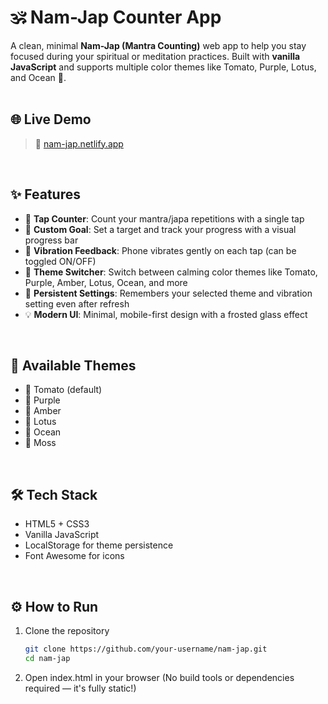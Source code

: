 # 🕉️ Nam-Jap Counter App

A clean, minimal **Nam-Jap (Mantra Counting)** web app to help you stay focused during your spiritual or meditation practices. Built with **vanilla JavaScript** and supports multiple color themes like Tomato, Purple, Lotus, and Ocean 🌊.
<br>
<br>

## 🌐 Live Demo

> 🔗 [nam-jap.netlify.app](https://nam-jap.netlify.app)
<br>

## ✨ Features

- 🔢 **Tap Counter**: Count your mantra/japa repetitions with a single tap
- 🎯 **Custom Goal**: Set a target and track your progress with a visual progress bar
- 📳 **Vibration Feedback**: Phone vibrates gently on each tap (can be toggled ON/OFF)
- 🎨 **Theme Switcher**: Switch between calming color themes like Tomato, Purple, Amber, Lotus, Ocean, and more
- 💾 **Persistent Settings**: Remembers your selected theme and vibration setting even after refresh
- 💡 **Modern UI**: Minimal, mobile-first design with a frosted glass effect
<br>


## 🌈 Available Themes
- 🍅 Tomato (default)
- 🔮 Purple
- 🧡 Amber
- 🌸 Lotus
- 🌊 Ocean
- 🌿 Moss
<br>

## 🛠️ Tech Stack

- HTML5 + CSS3
- Vanilla JavaScript
- LocalStorage for theme persistence
- Font Awesome for icons
<br>


## ⚙️ How to Run

1. Clone the repository  
   ```bash
   git clone https://github.com/your-username/nam-jap.git
   cd nam-jap
   ```

2. Open index.html in your browser (No build tools or dependencies required — it's fully static!)



